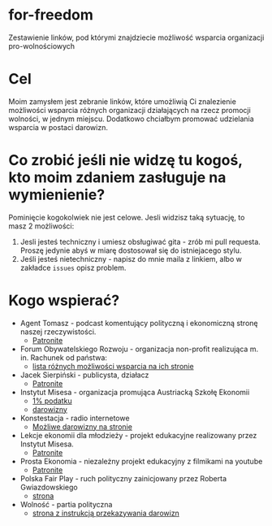 # for-freedom
Zestawienie linków, pod którymi znajdziecie możliwość wsparcia organizacji pro-wolnościowych

# Cel
Moim zamysłem jest zebranie linków, które umożliwią Ci znalezienie możliwości wsparcia różnych organizacji działających na rzecz promocji wolności, w jednym miejscu. Dodatkowo chciałbym promować udzielania wsparcia w postaci darowizn.

# Co zrobić jeśli nie widzę tu kogoś, kto moim zdaniem zasługuje na wymienienie?
Pominięcie kogokolwiek nie jest celowe. Jesli widzisz taką sytuację, to masz 2 możliwości:
1. Jesli jesteś techniczny i umiesz obsługiwać gita - zrób mi pull requesta. Proszę jedynie abyś w miarę dostosował się do istniejacego stylu.
2. Jeśli jesteś nietechniczny - napisz do mnie maila z linkiem, albo w zakładce `issues` opisz problem.

# Kogo wspierać?

* Agent Tomasz - podcast komentujący polityczną i ekonomiczną stronę naszej rzeczywistości.
  * [Patronite](https://patronite.pl/agent)
* Forum Obywatelskiego Rozwoju - organizacja non-profit realizująca m. in. Rachunek od państwa:
  * [lista różnych możliwości wsparcia na ich stronie](https://for.org.pl/pl/wspieraj-nas)
* Jacek Sierpiński - publicysta, działacz
  * [Patronite](https://patronite.pl/sierp/)
* Instytut Misesa - organizacja promująca Austriacką Szkołę Ekonomii
  * [1% podatku](https://mises.pl/wsparcie/1-procent/)
  * [darowizny](https://mises.pl/wsparcie/darowizny/)
* Konstestacja - radio internetowe
  * [Możliwe darowizny na stronie](http://www.kontestacja.com/?p=wspieraj)
* Lekcje ekonomii dla młodzieży - projekt edukacyjne realizowany przez Instytut Misesa.
  * [Patronite](https://patronite.pl/LEM/)
* Prosta Ekonomia - niezależny projekt edukacyjny z filmikami na youtube
  * [Patronite](https://patronite.pl/prostaekonomia)
* Polska Fair Play - ruch polityczny zainicjowany przez Roberta Gwiazdowskiego
  * [strona](https://polskafairplay.org)
* Wolność - partia polityczna
  * [strona z instrukcją przekazywania darowizn](https://wolnosc.pl/wesprzyj-nas/)

